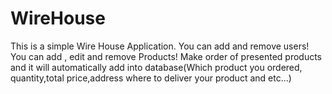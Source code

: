 # WireHouse
This is a simple Wire House Application.
You can add and remove users!
You can add , edit and remove Products!
Make order of presented products and it will automatically add into 
database(Which product you ordered, quantity,total price,address where to deliver your product and etc...)
